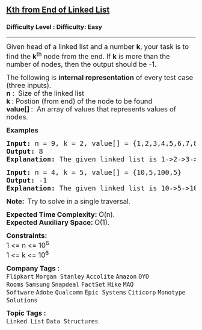 <h2><a href="https://www.geeksforgeeks.org/problems/nth-node-from-end-of-linked-list/1?page=1&category=Linked%20List&difficulty=Easy&sprint=94ade6723438d94ecf0c00c3937dad55&sortBy=submissions">Kth from End of Linked List</a></h2><h3>Difficulty Level : Difficulty: Easy</h3><hr><div class="problems_problem_content__Xm_eO"><div id=":po" class="ajy" tabindex="0" role="button" aria-haspopup="true" data-tooltip="Show details" aria-label="Show details"><img class="ajz" src="https://mail.google.com/mail/u/0/images/cleardot.gif" alt=""><span style="font-size: 18px;">Given head of a linked list and a number <strong>k</strong>, your task is to find the <strong>k</strong><sup>th</sup> node from the end. If <strong>k</strong> is more than the number of nodes, then the output should be -1. <br></span></div>
<div dir="ltr">
<p><span style="font-size: 18px;">The following is <strong>internal representation</strong> of every test case (</span><span style="font-size: 18px;">three inputs). <br></span><span style="font-size: 18px;"><strong>n</strong> :&nbsp; Size of the linked list<br><strong>k </strong>: Postion (from end) of the node to be found<br></span><strong><span style="font-size: 18px;">value[] </span></strong><span style="font-size: 18px;">:&nbsp; An array of values that represents values of nodes.</span></p>
<p><strong><span style="font-size: 18px;">Examples<br></span></strong></p>
<pre><strong><span style="font-size: 18px;">Input: </span></strong><span style="font-size: 18px;">n = 9, k = 2, value[] = {1,2,3,4,5,6,7,8,9}
<strong>Output: </strong>8<strong>
Explanation: </strong>The given linked list is </span><span style="font-size: 18px;">1-&gt;2-&gt;3-&gt;4-&gt;5-&gt;6-&gt;7-&gt;8-&gt;9. The </span><span style="font-size: 18px;">2nd node from end is 8.&nbsp; </span>
</pre>
<pre><strong><span style="font-size: 18px;">Input: </span></strong><span style="font-size: 18px;">n = 4, k = 5, value[] = {10,5,100,5}
<strong>Output: </strong>-1<strong>
Explanation: </strong>The given linked list is </span><span style="font-size: 18px;">10-&gt;5-&gt;100-&gt;5</span><span style="font-size: 18px;">. Since 'k' is more than the number of nodes, the output is -1.</span></pre>
<p><span style="font-size: 18px;"><strong>Note:&nbsp; </strong>Try to solve in a single traversal.</span></p>
<p><span style="font-size: 18px;"><strong>Expected Time Complexity:&nbsp;</strong>O(n).<br><strong>Expected Auxiliary Space:&nbsp;</strong>O(1).</span></p>
<p><span style="font-size: 18px;"><strong>Constraints:</strong><br>1 &lt;= n &lt;= 10<sup>6</sup><br>1 &lt;= k &lt;= 10<sup>6</sup></span></p>
</div></div><p><span style=font-size:18px><strong>Company Tags : </strong><br><code>Flipkart</code>&nbsp;<code>Morgan Stanley</code>&nbsp;<code>Accolite</code>&nbsp;<code>Amazon</code>&nbsp;<code>OYO Rooms</code>&nbsp;<code>Samsung</code>&nbsp;<code>Snapdeal</code>&nbsp;<code>FactSet</code>&nbsp;<code>Hike</code>&nbsp;<code>MAQ Software</code>&nbsp;<code>Adobe</code>&nbsp;<code>Qualcomm</code>&nbsp;<code>Epic Systems</code>&nbsp;<code>Citicorp</code>&nbsp;<code>Monotype Solutions</code>&nbsp;<br><p><span style=font-size:18px><strong>Topic Tags : </strong><br><code>Linked List</code>&nbsp;<code>Data Structures</code>&nbsp;